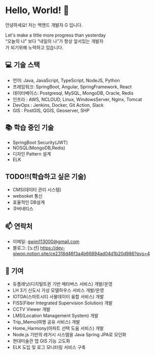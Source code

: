 # Hello, World! 👋

안녕하세요! 저는 백엔드 개발자 G 입니다.<br>

Let's make a little more progress than yesterday<br>
“오늘의 나” 보다 “내일의 나”가 항상 앞서있는 개발자<br>
가 되기위해 노력하고 있습니다.

## 💻 기술 스택

- 언어: Java, JavaScript, TypeScript, NodeJS, Python
- 프레임워크: SpringBoot, Angular, SpringFramework, React
- 데이터베이스: Postgresql, MySQL, MongoDB, Oracle, Redis
- 인프라 : AWS, NCLOUD, Linux, WindowsServer, Nginx, Tomcat
- DevOps : Jenkins, Docker, Git Action, Slack
- GIS : PostGIS, QGIS, Geoserver, SHP

## 📚 학습 중인 기술

- SpringBoot Security(JWT)
- NOSQL(MongoDB,Redis)
- 디자인 Pattern 설계
- ELK

## TODO!!(학습하고 싶은 기술)

- CMS(데이터 관리 시스템)
- websoket 통신
- 효율적인 DB설계
- 쿠버네티스

## 📫 연락처

- 이메일: gwim113000@gmail.com
- 블로그: [노션] https://dev-giwon.notion.site/ce2318d46f3a4b66894ad04d1b20d986?pvs=4


## 🤝 기여

- 듀플래닛(디지털트윈 기반 메타버스 서비스) 개발/운영
- LH 3기 신도시 가상 모델하우스 서비스 개발/운영
- IOTDA(스마트시티 사물데이터 융합 서비스) 개발
- FISS(Fiber Integrated Supervision Solution) 개발
- CCTV Viewer 개발
- LMS(Location Management System) 개발
- Trip_Memo(여행 공유 서비스) 개발
- Home_Harmony(아파트 선택 도움 서비스) 개발
- Node.js 기반의 레거시 시스템을 Java Spring JPA로 모던화
- 현대미술관 앱 GIS 기능 고도화
- ELK 도입 및 로그 모니터링 서비스 구축

